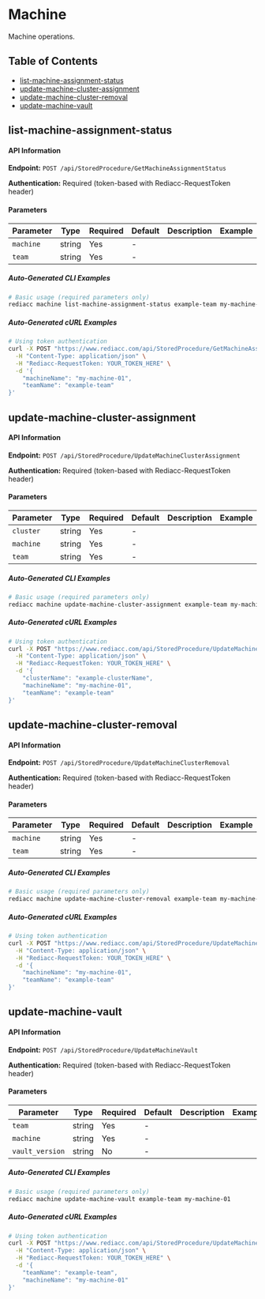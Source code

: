 # Machine

Machine operations.

## Table of Contents

- [list-machine-assignment-status](#list-machine-assignment-status)
- [update-machine-cluster-assignment](#update-machine-cluster-assignment)
- [update-machine-cluster-removal](#update-machine-cluster-removal)
- [update-machine-vault](#update-machine-vault)


## list-machine-assignment-status

#### API Information

**Endpoint:** `POST /api/StoredProcedure/GetMachineAssignmentStatus`

**Authentication:** Required (token-based with Rediacc-RequestToken header)

#### Parameters

| Parameter | Type | Required | Default | Description | Example |
|-----------|------|----------|---------|-------------|---------|
| `machine` | string | Yes | - |  |  |
| `team` | string | Yes | - |  |  |

##### Auto-Generated CLI Examples

```bash
# Basic usage (required parameters only)
rediacc machine list-machine-assignment-status example-team my-machine-01
```

##### Auto-Generated cURL Examples

```bash
# Using token authentication
curl -X POST "https://www.rediacc.com/api/StoredProcedure/GetMachineAssignmentStatus" \
  -H "Content-Type: application/json" \
  -H "Rediacc-RequestToken: YOUR_TOKEN_HERE" \
  -d '{
    "machineName": "my-machine-01",
    "teamName": "example-team"
}'
```


## update-machine-cluster-assignment

#### API Information

**Endpoint:** `POST /api/StoredProcedure/UpdateMachineClusterAssignment`

**Authentication:** Required (token-based with Rediacc-RequestToken header)

#### Parameters

| Parameter | Type | Required | Default | Description | Example |
|-----------|------|----------|---------|-------------|---------|
| `cluster` | string | Yes | - |  |  |
| `machine` | string | Yes | - |  |  |
| `team` | string | Yes | - |  |  |

##### Auto-Generated CLI Examples

```bash
# Basic usage (required parameters only)
rediacc machine update-machine-cluster-assignment example-team my-machine-01
```

##### Auto-Generated cURL Examples

```bash
# Using token authentication
curl -X POST "https://www.rediacc.com/api/StoredProcedure/UpdateMachineClusterAssignment" \
  -H "Content-Type: application/json" \
  -H "Rediacc-RequestToken: YOUR_TOKEN_HERE" \
  -d '{
    "clusterName": "example-clusterName",
    "machineName": "my-machine-01",
    "teamName": "example-team"
}'
```


## update-machine-cluster-removal

#### API Information

**Endpoint:** `POST /api/StoredProcedure/UpdateMachineClusterRemoval`

**Authentication:** Required (token-based with Rediacc-RequestToken header)

#### Parameters

| Parameter | Type | Required | Default | Description | Example |
|-----------|------|----------|---------|-------------|---------|
| `machine` | string | Yes | - |  |  |
| `team` | string | Yes | - |  |  |

##### Auto-Generated CLI Examples

```bash
# Basic usage (required parameters only)
rediacc machine update-machine-cluster-removal example-team my-machine-01
```

##### Auto-Generated cURL Examples

```bash
# Using token authentication
curl -X POST "https://www.rediacc.com/api/StoredProcedure/UpdateMachineClusterRemoval" \
  -H "Content-Type: application/json" \
  -H "Rediacc-RequestToken: YOUR_TOKEN_HERE" \
  -d '{
    "machineName": "my-machine-01",
    "teamName": "example-team"
}'
```


## update-machine-vault

#### API Information

**Endpoint:** `POST /api/StoredProcedure/UpdateMachineVault`

**Authentication:** Required (token-based with Rediacc-RequestToken header)

#### Parameters

| Parameter | Type | Required | Default | Description | Example |
|-----------|------|----------|---------|-------------|---------|
| `team` | string | Yes | - |  |  |
| `machine` | string | Yes | - |  |  |
| `vault_version` | string | No | - |  |  |

##### Auto-Generated CLI Examples

```bash
# Basic usage (required parameters only)
rediacc machine update-machine-vault example-team my-machine-01
```

##### Auto-Generated cURL Examples

```bash
# Using token authentication
curl -X POST "https://www.rediacc.com/api/StoredProcedure/UpdateMachineVault" \
  -H "Content-Type: application/json" \
  -H "Rediacc-RequestToken: YOUR_TOKEN_HERE" \
  -d '{
    "teamName": "example-team",
    "machineName": "my-machine-01"
}'
```

